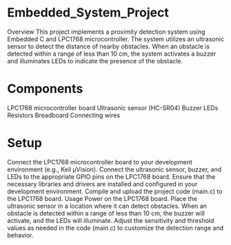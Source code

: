 # Embedded_System_Project
Overview
This project implements a proximity detection system using Embedded C and LPC1768 microcontroller. The system utilizes an ultrasonic sensor to detect the distance of nearby obstacles. When an obstacle is detected within a range of less than 10 cm, the system activates a buzzer and illuminates LEDs to indicate the presence of the obstacle.

# Components
LPC1768 microcontroller board
Ultrasonic sensor (HC-SR04)
Buzzer
LEDs
Resistors
Breadboard
Connecting wires

# Setup
Connect the LPC1768 microcontroller board to your development environment (e.g., Keil µVision).
Connect the ultrasonic sensor, buzzer, and LEDs to the appropriate GPIO pins on the LPC1768 board.
Ensure that the necessary libraries and drivers are installed and configured in your development environment.
Compile and upload the project code (main.c) to the LPC1768 board.
Usage
Power on the LPC1768 board.
Place the ultrasonic sensor in a location where it can detect obstacles.
When an obstacle is detected within a range of less than 10 cm, the buzzer will activate, and the LEDs will illuminate.
Adjust the sensitivity and threshold values as needed in the code (main.c) to customize the detection range and behavior.
